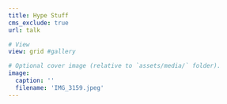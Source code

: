 ```yaml
---
title: Hype Stuff
cms_exclude: true
url: talk

# View
view: grid #gallery

# Optional cover image (relative to `assets/media/` folder).
image:
  caption: ''
  filename: 'IMG_3159.jpeg'
---
```

